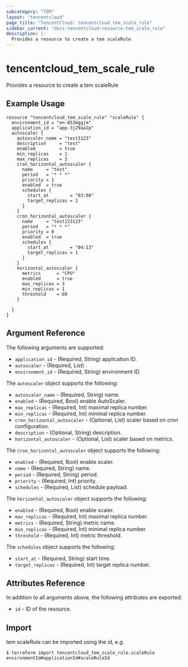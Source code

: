```yaml
---
subcategory: "TEM"
layout: "tencentcloud"
page_title: "TencentCloud: tencentcloud_tem_scale_rule"
sidebar_current: "docs-tencentcloud-resource-tem_scale_rule"
description: |-
  Provides a resource to create a tem scaleRule
---
```


# tencentcloud_tem_scale_rule

Provides a resource to create a tem scaleRule

## Example Usage

```hcl
resource "tencentcloud_tem_scale_rule" "scaleRule" {
  environment_id = "en-853mggjm"
  application_id = "app-3j29aa2p"
  autoscaler {
    autoscaler_name = "test3123"
    description     = "test"
    enabled         = true
    min_replicas    = 1
    max_replicas    = 3
    cron_horizontal_autoscaler {
      name     = "test"
      period   = "* * *"
      priority = 1
      enabled  = true
      schedules {
        start_at        = "03:00"
        target_replicas = 1
      }
    }
    cron_horizontal_autoscaler {
      name     = "test123123"
      period   = "* * *"
      priority = 0
      enabled  = true
      schedules {
        start_at        = "04:13"
        target_replicas = 1
      }
    }
    horizontal_autoscaler {
      metrics      = "CPU"
      enabled      = true
      max_replicas = 3
      min_replicas = 1
      threshold    = 60
    }

  }
}
```

## Argument Reference

The following arguments are supported:

* `application_id` - (Required, String) application ID.
* `autoscaler` - (Required, List) .
* `environment_id` - (Required, String) environment ID.

The `autoscaler` object supports the following:

* `autoscaler_name` - (Required, String) name.
* `enabled` - (Required, Bool) enable AutoScaler.
* `max_replicas` - (Required, Int) maximal replica number.
* `min_replicas` - (Required, Int) minimal replica number.
* `cron_horizontal_autoscaler` - (Optional, List) scaler based on cron configuration.
* `description` - (Optional, String) description.
* `horizontal_autoscaler` - (Optional, List) scaler based on metrics.

The `cron_horizontal_autoscaler` object supports the following:

* `enabled` - (Required, Bool) enable scaler.
* `name` - (Required, String) name.
* `period` - (Required, String) period.
* `priority` - (Required, Int) priority.
* `schedules` - (Required, List) schedule payload.

The `horizontal_autoscaler` object supports the following:

* `enabled` - (Required, Bool) enable scaler.
* `max_replicas` - (Required, Int) maximal replica number.
* `metrics` - (Required, String) metric name.
* `min_replicas` - (Required, Int) minimal replica number.
* `threshold` - (Required, Int) metric threshold.

The `schedules` object supports the following:

* `start_at` - (Required, String) start time.
* `target_replicas` - (Required, Int) target replica number.

## Attributes Reference

In addition to all arguments above, the following attributes are exported:

* `id` - ID of the resource.



## Import

tem scaleRule can be imported using the id, e.g.
```
$ terraform import tencentcloud_tem_scale_rule.scaleRule environmentId#applicationId#scaleRuleId
```

